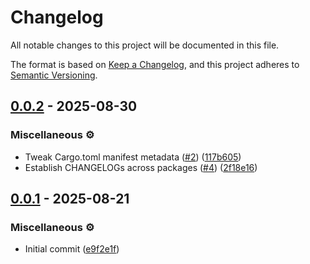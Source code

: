 # Changelog

All notable changes to this project will be documented in this file.

The format is based on [Keep a Changelog](https://keepachangelog.com/en/1.1.0/),
and this project adheres to [Semantic Versioning](https://semver.org/spec/v2.0.0.html).

## [0.0.2](https://github.com/strut-rs/strut/compare/strut-deserialize-0.0.1..strut-deserialize-0.0.2) - 2025-08-30

### Miscellaneous ⚙️

- Tweak Cargo.toml manifest metadata ([#2]) ([117b605])
- Establish CHANGELOGs across packages ([#4]) ([2f18e16])

[#2]: https://github.com/strut-rs/strut/issues/2
[#4]: https://github.com/strut-rs/strut/issues/4

[117b605]: https://github.com/strut-rs/strut/commit/117b60505684dedded6f164a63ab6af5b65f1ace
[2f18e16]: https://github.com/strut-rs/strut/commit/2f18e16c2fcfb4e808b0d51f4b1b41f82be0bd9a

## [0.0.1](https://github.com/strut-rs/strut/releases/tag/strut-deserialize-0.0.1) - 2025-08-21

### Miscellaneous ⚙️

- Initial commit ([e9f2e1f])

[e9f2e1f]: https://github.com/strut-rs/strut/commit/e9f2e1fdf6bbd17de9d5a3c47c0b9e0224549e4b
